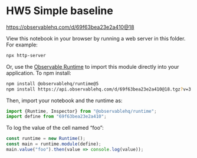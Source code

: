 # HW5 Simple baseline

https://observablehq.com/d/69f63bea23e2a410@18

View this notebook in your browser by running a web server in this folder. For
example:

~~~sh
npx http-server
~~~

Or, use the [Observable Runtime](https://github.com/observablehq/runtime) to
import this module directly into your application. To npm install:

~~~sh
npm install @observablehq/runtime@5
npm install https://api.observablehq.com/d/69f63bea23e2a410@18.tgz?v=3
~~~

Then, import your notebook and the runtime as:

~~~js
import {Runtime, Inspector} from "@observablehq/runtime";
import define from "69f63bea23e2a410";
~~~

To log the value of the cell named “foo”:

~~~js
const runtime = new Runtime();
const main = runtime.module(define);
main.value("foo").then(value => console.log(value));
~~~

